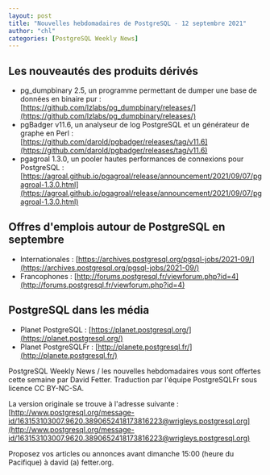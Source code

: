 ```yaml
---
layout: post
title: "Nouvelles hebdomadaires de PostgreSQL - 12 septembre 2021"
author: "chl"
categories: [PostgreSQL Weekly News]
---
```



## Les nouveautés des produits dérivés

- pg_dumpbinary 2.5, un programme permettant de dumper une base de données en binaire pur :
  [https://github.com/lzlabs/pg_dumpbinary/releases/](https://github.com/lzlabs/pg_dumpbinary/releases/)
- pgBadger v11.6, un analyseur de log PostgreSQL et un générateur de graphe en Perl :
  [https://github.com/darold/pgbadger/releases/tag/v11.6](https://github.com/darold/pgbadger/releases/tag/v11.6)
- pgagroal 1.3.0, un pooler hautes performances de connexions pour PostgreSQL :
  [https://agroal.github.io/pgagroal/release/announcement/2021/09/07/pgagroal-1.3.0.html](https://agroal.github.io/pgagroal/release/announcement/2021/09/07/pgagroal-1.3.0.html)

<!--more-->

## Offres d'emplois autour de PostgreSQL en septembre

- Internationales : [https://archives.postgresql.org/pgsql-jobs/2021-09/](https://archives.postgresql.org/pgsql-jobs/2021-09/)
- Francophones : [http://forums.postgresql.fr/viewforum.php?id=4](http://forums.postgresql.fr/viewforum.php?id=4)

## PostgreSQL dans les média

- Planet PostgreSQL : [https://planet.postgresql.org/](https://planet.postgresql.org/)
- Planet PostgreSQLFr : [http://planete.postgresql.fr/](http://planete.postgresql.fr/)

PostgreSQL Weekly News / les nouvelles hebdomadaires vous sont offertes cette semaine par David Fetter. Traduction par l'équipe PostgreSQLFr sous licence CC BY-NC-SA.


La version originale se trouve à l'adresse suivante :
[http://www.postgresql.org/message-id/163153103007.9620.3890652418173816223@wrigleys.postgresql.org](http://www.postgresql.org/message-id/163153103007.9620.3890652418173816223@wrigleys.postgresql.org)

Proposez vos articles ou annonces avant dimanche 15:00 (heure du Pacifique) à david (a) fetter.org.

